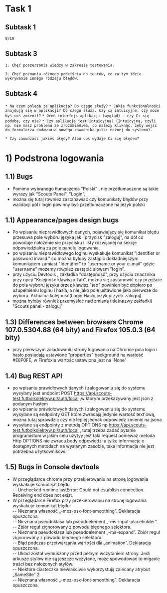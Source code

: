 
# Task 1


## Subtask 1
`8/10`

## Subtask 3
`1. Chęć poszerzania wiedzy w zakresie testowania.`

`2. Chęć poznania różnego podejścia do testów, co za tym idzie wykrywanie innego rodzaju błędów.`

## Subtask 4
`* Na czym polega ta aplikacja? Do czego służy?`
`* Jakie funkcjonalności znajdują się w aplikacji? Do czego służą. Czy są intuicyjne, czy może byś coś zmienił?`
`* Oceń interfejs aplikacji (wygląd) – czy Ci się podoba, czy nie?`
`* Czy aplikacja jest intuicyjna? (Intuicyjna, czyli np. nie masz problemu ze zrozumieniem, co należy kliknąć, żeby wejść do formularza dodawania nowego zawodnika piłki nożnej do systemu).`

`* Czy zauważasz jakieś błędy? Albo coś wydaje Ci się błędem?`

# 1) Podstrona logowania
## 1.1) Bugs
- Pomimo wybranego tłumaczenia "Polski" , nie przetłumaczone są takie wyrazy jak "Scouts Panel", "Login", 
- można się tutaj również zastanawiać czy komunikaty błędów przy walidacji pól i login powinny być przetłumaczone na jezyk polski
## 1.1) Appearance/pages design bugs
- Po wpisaniu nieprawidłowych danych, pojawiający się komunikat błędu przesuwa pole wyboru języka jak i przycisk "zaloguj", na dół co powoduje nałożenie się przycisku i listy rozwijanej na sekcje odpowiedzialną za pole panelu logowania.
- po wpisaniu nieprawidłowego loginu wyskakuje komunikat "Identifier or password invalid." co można byłoby zastąpić dokładniejszym komunikatem zamiast "Identifier" to "username or your e-mail" gdzie "username" możemy również zastąpić słowem "login".
- przy użyciu Devtools , zakładka "dostępność", przy użyciu znacznika przy opcji "Kolejność klawisza Tab", można się zastanowić czy przejście do pola wyboru języka przez klawisz "tab" powinien być dopiero po uzupełnieniu loginu i hasła, a nie jako pole ustawione jako pierwsze do wyboru. Aktualna kolejność(Login,Hasło,jezyk,przycik zaloguj)
- można byłoby również przemyśleć nad zmianą title(nazwy zakładki) "Scouts panel - zaloguj" 
## 1.3) Differences between browsers Chrome 107.0.5304.88 (64 bity) and Firefox 105.0.3 (64 bity)
- przy pierwszym załadowaniu strony logowania na Chromie pola login i hasło posiadają ustawione "properties" background na wartość #E8F0FE, w Firefoxie wartość ustawiona jest na 'None'
## 1.4) Bug REST API
- po wpisaniu prawidłowych danych i zalogowaniu się do systemu wysyłany jest endpoint POST https://api.scouts-test.futbolkolektyw.pl/auth/local ,w którym przekazywany jest json z podanym hasłem 
- po wpisaniu prawidłowych danych i zalogowaniu się do systemu wysyłane są endpointy GET które zwracają jedynie wartość text'ową, mozna tutaj sprawdzić czy nie lepiej jednak odpowiedz zmienić na jsona
- wysyłane są endpointy z metodą OPTIONS np https://api.scouts-test.futbolkolektyw.pl/auth/local , tutaj trzeba zadać pytanie programistom w jakim celu uzytyy jest taki request ponieważ metoda Http OPTIONS nie zwraca body odpowiedzi a tylko informacje o dostępnych metodach na wysłanym zasobie, taka informacja nie jest potrzebna użytkownikowi.

## 1.5) Bugs in Console devtools
* W przeglądarce chrome przy przekierowaniu na stronę logowania wyskakuje komunikat błędu
<br/>-- Unchecked runtime.lastError: Could not establish connection. Receiving end does not exist.
* W przeglądarce Firefox przy przekierowaniu na stronę logowania wyskakuje komunikat błędu:
<br/>-- Nieznana własność „-moz-osx-font-smoothing”.  Deklaracja opuszczona.
<br/>-- Nieznana pseudoklasa lub pseudoelement „-ms-input-placeholder”.
<br/>-- Zbiór reguł zignorowany z powodu błędnego selektora. 
<br/>-- Nieznana pseudoklasa lub pseudoelement „-ms-expand”.  Zbiór reguł zignorowany z powodu błędnego selektora.
<br/>-- Błąd podczas przetwarzania wartości dla „animation”.  Deklaracja opuszczona.
<br/>-- Układ został wymuszony przed pełnym wczytaniem strony. Jeśli arkusze stylów nie są jeszcze wczytane, może spowodować to miganie treści bez nałożonych stylów. <br/>-- Niektóre ciasteczka niewłaściwie wykorzystują zalecany atrybut „SameSite” 2
<br/>-- Nieznana własność „-moz-osx-font-smoothing”.  Deklaracja opuszczona.

